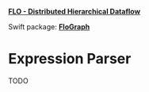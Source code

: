 **[FLO - Distributed Hierarchical Dataflow](https://github.com/kk-0129/Flo)**

Swift package: **[FloGraph](../README.md)**

# Expression Parser

TODO




